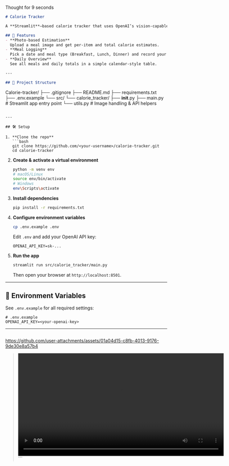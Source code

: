 Thought for 9 seconds


```markdown
# Calorie Tracker

A **Streamlit**–based calorie tracker that uses OpenAI’s vision-capable GPT model to estimate calories from meal photos.

## 🚀 Features
- **Photo-based Estimation**  
  Upload a meal image and get per-item and total calorie estimates.
- **Meal Logging**  
  Pick a date and meal type (Breakfast, Lunch, Dinner) and record your estimates.
- **Daily Overview**  
  See all meals and daily totals in a simple calendar-style table.

---

## 📂 Project Structure

```

Calorie-tracker/
├── .gitignore
├── README.md
├── requirements.txt
├── .env.example
└── src/
└── calorie\_tracker/
├── **init**.py
├── main.py       # Streamlit app entry point
└── utils.py      # Image handling & API helpers

````

---

## 🛠️ Setup

1. **Clone the repo**  
   ```bash
   git clone https://github.com/<your-username>/calorie-tracker.git
   cd calorie-tracker
````

2. **Create & activate a virtual environment**

   ```bash
   python -m venv env
   # macOS/Linux
   source env/bin/activate
   # Windows
   env\Scripts\activate
   ```

3. **Install dependencies**

   ```bash
   pip install -r requirements.txt
   ```

4. **Configure environment variables**

   ```bash
   cp .env.example .env
   ```

   Edit `.env` and add your OpenAI API key:

   ```
   OPENAI_API_KEY=sk-...
   ```

5. **Run the app**

   ```bash
   streamlit run src/calorie_tracker/main.py
   ```

   Then open your browser at `http://localhost:8501`.

---

## 📖 Environment Variables

See `.env.example` for all required settings:

```
# .env.example
OPENAI_API_KEY=<your-openai-key>
```

---


>
> ```html

https://github.com/user-attachments/assets/01a04d15-c8fb-4013-9176-9de30e8a57b4


> <video width="640" controls>
>   <source src="demo.mp4" type="video/mp4">
>   Your browser does not support the video tag.
> </video>
> ```

```
```
